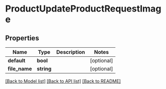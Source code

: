 # ProductUpdateProductRequestImage

## Properties
Name | Type | Description | Notes
------------ | ------------- | ------------- | -------------
**default** | **bool** |  | [optional] 
**file_name** | **string** |  | [optional] 

[[Back to Model list]](../README.md#documentation-for-models) [[Back to API list]](../README.md#documentation-for-api-endpoints) [[Back to README]](../README.md)


